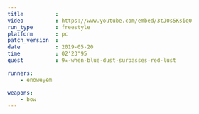 ```yaml
---
title          :
video          : https://www.youtube.com/embed/3tJ0s5Ksiq0
run_type       : freestyle
platform       : pc
patch_version  : 
date           : 2019-05-20
time           : 02'23"95
quest          : 9★-when-blue-dust-surpasses-red-lust

runners:
    - enoweyem

weapons:
    - bow
---
```

